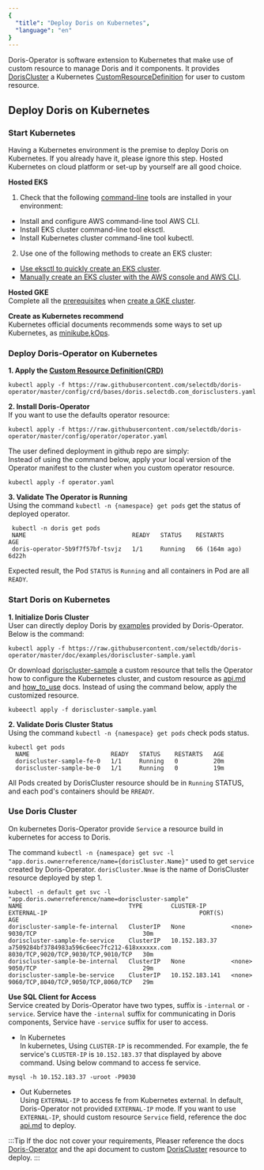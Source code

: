 ```yaml
---
{
  "title": "Deploy Doris on Kubernetes",
  "language": "en"
}
---
```


<!-- 
Licensed to the Apache Software Foundation (ASF) under one
or more contributor license agreements.  See the NOTICE file
distributed with this work for additional information
regarding copyright ownership.  The ASF licenses this file
to you under the Apache License, Version 2.0 (the
"License"); you may not use this file except in compliance
with the License.  You may obtain a copy of the License at

  http://www.apache.org/licenses/LICENSE-2.0

Unless required by applicable law or agreed to in writing,
software distributed under the License is distributed on an
"AS IS" BASIS, WITHOUT WARRANTIES OR CONDITIONS OF ANY
KIND, either express or implied.  See the License for the
specific language governing permissions and limitations
under the License.
-->

Doris-Operator is software extension to Kubernetes that make use of custom resource to manage Doris and it components. It provides [DorisCluster](https://github.com/selectdb/doris-operator/blob/master/config/crd/bases/doris.selectdb.com_dorisclusters.yaml) a Kubernetes [CustomResourceDefinition](https://kubernetes.io/docs/reference/kubernetes-api/extend-resources/custom-resource-definition-v1/) for user to custom resource.
## Deploy Doris on Kubernetes

### Start Kubernetes
Having a Kubernetes environment is the premise to deploy Doris on Kubernetes. If you already have it, please ignore this step. 
Hosted Kubernetes on cloud platform or set-up by yourself are all good choice.  

**Hosted EKS**  
1. Check that the following [command-line](https://docs.aws.amazon.com/eks/latest/userguide/getting-started.html) tools are installed in your environment:  
- Install and configure AWS command-line tool AWS CLI.
- Install EKS cluster command-line tool eksctl.
- Install Kubernetes cluster command-line tool kubectl. 

2. Use one of the following methods to create an EKS cluster:  
- [Use eksctl to quickly create an EKS cluster](https://docs.aws.amazon.com/eks/latest/userguide/getting-started-eksctl.html).
- [Manually create an EKS cluster with the AWS console and AWS CLI](https://docs.aws.amazon.com/eks/latest/userguide/getting-started-console.html).

**Hosted GKE**    
Complete all the [prerequisites](https://cloud.google.com/kubernetes-engine/docs/deploy-app-cluster#before-you-begin) when [create a GKE cluster](https://cloud.google.com/kubernetes-engine/docs/deploy-app-cluster#create_cluster).  

**Create as Kubernetes recommend**    
Kubernetes official documents recommends some ways to set up Kubernetes, as [minikube](https://minikube.sigs.k8s.io/docs/start/),[kOps](https://kubernetes.io/zh-cn/docs/setup/production-environment/tools/kops/).

### Deploy Doris-Operator on Kubernetes
**1. Apply the [Custom Resource Definition(CRD)](https://kubernetes.io/docs/concepts/extend-kubernetes/api-extension/custom-resources/#customresourcedefinitions)**  
```shell
kubectl apply -f https://raw.githubusercontent.com/selectdb/doris-operator/master/config/crd/bases/doris.selectdb.com_dorisclusters.yaml    
```
**2. Install Doris-Operator**  
If you want to use the defaults operator resource:
   ```shell
   kubectl apply -f https://raw.githubusercontent.com/selectdb/doris-operator/master/config/operator/operator.yaml
   ```  
The user defined deployment in github repo are simply:  
Instead of using the command below, apply your local version of the Operator manifest to the cluster when you custom operator resource.
   ```shell
   kubectl apply -f operator.yaml  
   ```  
**3. Validate The Operator is Running**  
Using the command `kubectl -n {namespace} get pods` get the status of deployed operator. 
```shell
 kubectl -n doris get pods
 NAME                              READY   STATUS    RESTARTS        AGE
 doris-operator-5b9f7f57bf-tsvjz   1/1     Running   66 (164m ago)   6d22h
```
Expected result, the Pod `STATUS` is `Running` and all containers in Pod are all `READY`.

### Start Doris on Kubernetes
**1. Initialize Doris Cluster**    
User can directly deploy Doris by [examples](https://github.com/selectdb/doris-operator/tree/master/doc/examples) provided by Doris-Operator. Below is the command:    
```shell
kubectl apply -f https://raw.githubusercontent.com/selectdb/doris-operator/master/doc/examples/doriscluster-sample.yaml  
```
Or download [doriscluster-sample](https://github.com/selectdb/doris-operator/master/doc/examples/doriscluster-sample.yaml) a custom resource that tells the Operator how to configure the Kubernetes cluster, and custom resource as [api.md](https://github.com/selectdb/doris-operator/blob/master/doc/api.md) and 
[how_to_use](https://github.com/selectdb/doris-operator/tree/master/doc/how_to_use.md) docs. Instead of using the command below, apply the customized resource.
```shell
kubeectl apply -f doriscluster-sample.yaml  
```
**2. Validate Doris Cluster Status**  
Using the command `kubectl -n {namespace} get pods` check pods status.
```shell
kubectl get pods
  NAME                       READY   STATUS    RESTARTS   AGE
  doriscluster-sample-fe-0   1/1     Running   0          20m
  doriscluster-sample-be-0   1/1     Running   0          19m
```
All Pods created by DorisCluster resource should be in `Running` STATUS, and each pod's containers should be `RREADY`.
### Use Doris Cluster  
On kubernetes Doris-Operator provide `Service` a resource build in kubernetes for access to Doris.  

The command `kubectl -n {namespace} get svc -l "app.doris.ownerreference/name={dorisCluster.Name}"` used to get `service` created by Doris-Operator. `dorisCluster.Nmae` is the name of DorisCluster resource deployed by step 1.
```shell
kubectl -n default get svc -l "app.doris.ownerreference/name=doriscluster-sample"
NAME                              TYPE        CLUSTER-IP       EXTERNAL-IP                                           PORT(S)                               AGE
doriscluster-sample-fe-internal   ClusterIP   None             <none>                                                9030/TCP                              30m
doriscluster-sample-fe-service    ClusterIP   10.152.183.37    a7509284bf3784983a596c6eec7fc212-618xxxxxx.com        8030/TCP,9020/TCP,9030/TCP,9010/TCP   30m
doriscluster-sample-be-internal   ClusterIP   None             <none>                                                9050/TCP                              29m
doriscluster-sample-be-service    ClusterIP   10.152.183.141   <none>                                                9060/TCP,8040/TCP,9050/TCP,8060/TCP   29m
```
**Use SQL Client for Access**  
Service created by Doris-Operator have two types, suffix is `-internal` or `-service`. Service have the `-internal` suffix for communicating in Doris components, Service have `-service` suffix for user to access.  

- In Kubernetes  
In kubernetes, Using `CLUSTER-IP`  is recommended. For example, the fe service's `CLUSTER-IP`  is `10.152.183.37` that displayed by above command. Using below command to access fe service.
 ```shell
mysql -h 10.152.183.37 -uroot -P9030
```

- Out Kubernetes  
Using `EXTERNAL-IP` to access fe from Kubernetes external. In default, Doris-Operator not provided `EXTERNAL-IP` mode. If you want to use `EXTERNAL-IP`, should custom resource `Service` field, reference the doc [api.md](https://github.com/selectdb/doris-operator/blob/master/doc/api.md) to deploy.

:::Tip
If the doc not cover your requirements, Pleaser reference the docs [Doris-Operator](https://github.com/selectdb/doris-operator/tree/master/doc/how_to_use.md) and the api document to custom [DorisCluster](https://github.com/selectdb/doris-operator/blob/master/doc/api.md) resource to deploy.
:::